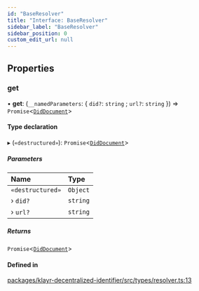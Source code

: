 ```yaml
---
id: "BaseResolver"
title: "Interface: BaseResolver"
sidebar_label: "BaseResolver"
sidebar_position: 0
custom_edit_url: null
---
```


## Properties

### get

• **get**: (`__namedParameters`: { `did?`: `string` ; `url?`: `string`  }) => `Promise`<[`DidDocument`](DidDocument.md)\>

#### Type declaration

▸ (`«destructured»`): `Promise`<[`DidDocument`](DidDocument.md)\>

##### Parameters

| Name | Type |
| :------ | :------ |
| `«destructured»` | `Object` |
| › `did?` | `string` |
| › `url?` | `string` |

##### Returns

`Promise`<[`DidDocument`](DidDocument.md)\>

#### Defined in

[packages/klayr-decentralized-identifier/src/types/resolver.ts:13](https://github.com/aldhosutra/klayr-did/blob/515766d/packages/klayr-decentralized-identifier/src/types/resolver.ts#L13)
